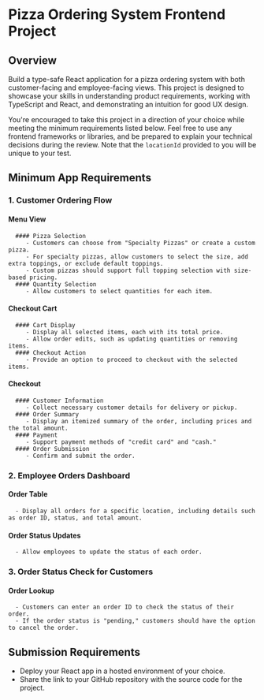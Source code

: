 # Pizza Ordering System Frontend Project

## Overview
Build a type-safe React application for a pizza ordering system with both customer-facing and employee-facing views. This project is designed to showcase your skills in understanding product requirements, working with TypeScript and React, and demonstrating an intuition for good UX design.

You're encouraged to take this project in a direction of your choice while meeting the minimum requirements listed below. Feel free to use any frontend frameworks or libraries, and be prepared to explain your technical decisions during the review. Note that the `locationId` provided to you will be unique to your test.

## Minimum App Requirements

### 1. Customer Ordering Flow
   #### Menu View
      #### Pizza Selection
         - Customers can choose from "Specialty Pizzas" or create a custom pizza.
         - For specialty pizzas, allow customers to select the size, add extra toppings, or exclude default toppings.
         - Custom pizzas should support full topping selection with size-based pricing.
      #### Quantity Selection
         - Allow customers to select quantities for each item.
   #### Checkout Cart
      #### Cart Display
         - Display all selected items, each with its total price.
         - Allow order edits, such as updating quantities or removing items.
      #### Checkout Action
         - Provide an option to proceed to checkout with the selected items.
   #### Checkout
      #### Customer Information
         - Collect necessary customer details for delivery or pickup.
      #### Order Summary
         - Display an itemized summary of the order, including prices and the total amount.
      #### Payment
         - Support payment methods of "credit card" and "cash."
      #### Order Submission
         - Confirm and submit the order.

### 2. Employee Orders Dashboard
   #### Order Table
      - Display all orders for a specific location, including details such as order ID, status, and total amount.
   #### Order Status Updates
      - Allow employees to update the status of each order.

### 3. Order Status Check for Customers
   #### Order Lookup
      - Customers can enter an order ID to check the status of their order.
      - If the order status is "pending," customers should have the option to cancel the order.

## Submission Requirements
- Deploy your React app in a hosted environment of your choice.
- Share the link to your GitHub repository with the source code for the project.